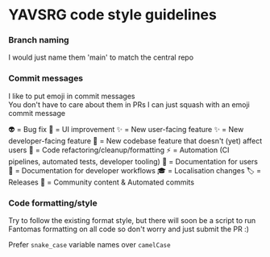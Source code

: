 # YAVSRG code style guidelines

### Branch naming

I would just name them 'main' to match the central repo

### Commit messages

I like to put emoji in commit messages  
You don't have to care about them in PRs I can just squash with an emoji commit message

👽️ = Bug fix
🌸 = UI improvement
✨ = New user-facing feature
✨ = New developer-facing feature
🧱 = New codebase feature that doesn't (yet) affect users
🚴 = Code refactoring/cleanup/formatting
⚡️ = Automation (CI pipelines, automated tests, developer tooling)
📘 = Documentation for users
📕 = Documentation for developer workflows
🎓 = Localisation changes
🏷️ = Releases
💚 = Community content & Automated commits

### Code formatting/style

Try to follow the existing format style, but there will soon be a script to run Fantomas formatting on all code so don't worry and just submit the PR :)  

Prefer `snake_case` variable names over `camelCase`